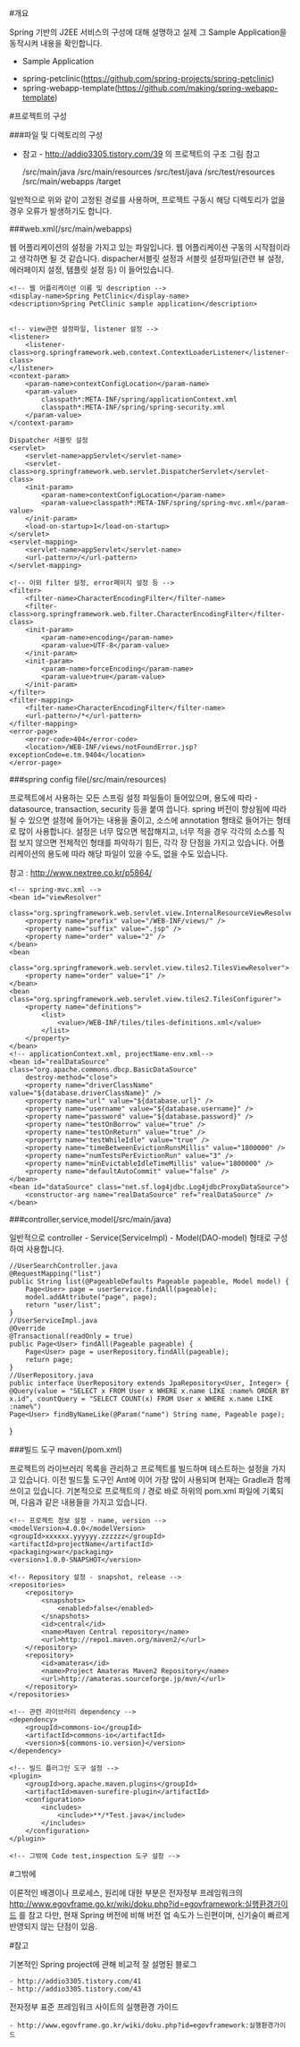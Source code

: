 #개요

Spring 기반의 J2EE 서비스의 구성에 대해 설명하고 실제 그 Sample Application을 동작시켜 내용을 확인합니다.

* Sample Application

- spring-petclinic(https://github.com/spring-projects/spring-petclinic)
- spring-webapp-template(https://github.com/making/spring-webapp-template)


#프로젝트의 구성

###파일 및 디렉토리의 구성

* 참고 - http://addio3305.tistory.com/39 의 프로젝트의 구조 그림 참고

    /src/main/java
    /src/main/resources
    /src/test/java
    /src/test/resources
    /src/main/webapps
    /target

일반적으로 위와 같이 고정된 경로를 사용하며, 프로젝트 구동시 해당 디렉토리가 없을 경우 오류가 발생하기도 합니다. 

###web.xml(/src/main/webapps)

웹 어플리케이션의 설정을 가지고 있는 파일입니다. 웹 어플리케이션 구동의 시작점이라고 생각하면 될 것 같습니다.
dispacher서블릿 설정과 서블릿 설정파일(관련 뷰 설정, 에러페이지 설정, 템플릿 설정 등)
이 들어있습니다.

    <!-- 웹 어플리케이션 이름 및 description -->
    <display-name>Spring PetClinic</display-name>
    <description>Spring PetClinic sample application</description>

    
    <!-- view관련 설정파일, listener 설정 -->
    <listener>
        <listener-class>org.springframework.web.context.ContextLoaderListener</listener-class>
    </listener>
    <context-param>
        <param-name>contextConfigLocation</param-name>
        <param-value>
            classpath*:META-INF/spring/applicationContext.xml
            classpath*:META-INF/spring/spring-security.xml
        </param-value>
    </context-param>

    Dispatcher 서블릿 설정 
    <servlet>
        <servlet-name>appServlet</servlet-name>
        <servlet-class>org.springframework.web.servlet.DispatcherServlet</servlet-class>
        <init-param>
            <param-name>contextConfigLocation</param-name>
            <param-value>classpath*:META-INF/spring/spring-mvc.xml</param-value>
        </init-param>
        <load-on-startup>1</load-on-startup>
    </servlet>
    <servlet-mapping>
        <servlet-name>appServlet</servlet-name>
        <url-pattern>/</url-pattern>
    </servlet-mapping>

    <!-- 이외 filter 설정, error페이지 설정 등 -->
    <filter>
        <filter-name>CharacterEncodingFilter</filter-name>
        <filter-class>org.springframework.web.filter.CharacterEncodingFilter</filter-class>
        <init-param>
            <param-name>encoding</param-name>
            <param-value>UTF-8</param-value>
        </init-param>
        <init-param>
            <param-name>forceEncoding</param-name>
            <param-value>true</param-value>
        </init-param>
    </filter>
    <filter-mapping>
        <filter-name>CharacterEncodingFilter</filter-name>
        <url-pattern>/*</url-pattern>
    </filter-mapping>
    <error-page>
        <error-code>404</error-code>
        <location>/WEB-INF/views/notFoundError.jsp?exceptionCode=e.tm.9404</location>
    </error-page>


###spring config file(/src/main/resources)

프로젝트에서 사용하는 모든 스프링 설정 파일들이 들어있으며, 용도에 따라 -datasource, transaction, security 등을 붙여 씁니다. spring 버전이 향상됨에 따라 될 수 있으면 설정에 들어가는 내용을 줄이고, 소스에 annotation 형태로 들어가는 형태로 많이 사용합니다. 설정은 너무 많으면 복잡해지고, 너무 적을 경우 각각의 소스를 직접 보지 않으면 전체적인 형태를 파악하기 힘든, 각각 장 단점을 가지고 있습니다. 어플리케이션의 용도에 따라 해당 파일이 있을 수도, 없을 수도 있습니다.

참고 : http://www.nextree.co.kr/p5864/
    
    <!-- spring-mvc.xml -->
    <bean id="viewResolver"
        class="org.springframework.web.servlet.view.InternalResourceViewResolver">
        <property name="prefix" value="/WEB-INF/views/" />
        <property name="suffix" value=".jsp" />
        <property name="order" value="2" />
    </bean>
    <bean
        class="org.springframework.web.servlet.view.tiles2.TilesViewResolver">
        <property name="order" value="1" />
    </bean>
    <bean class="org.springframework.web.servlet.view.tiles2.TilesConfigurer">
        <property name="definitions">
            <list>
                <value>/WEB-INF/tiles/tiles-definitions.xml</value>
            </list>
        </property>
    </bean>
    <!-- applicationContext.xml, projectName-env.xml-->
    <bean id="realDataSource" class="org.apache.commons.dbcp.BasicDataSource"
        destroy-method="close">
        <property name="driverClassName" value="${database.driverClassName}" />
        <property name="url" value="${database.url}" />
        <property name="username" value="${database.username}" />
        <property name="password" value="${database.password}" />
        <property name="testOnBorrow" value="true" />
        <property name="testOnReturn" value="true" />
        <property name="testWhileIdle" value="true" />
        <property name="timeBetweenEvictionRunsMillis" value="1800000" />
        <property name="numTestsPerEvictionRun" value="3" />
        <property name="minEvictableIdleTimeMillis" value="1800000" />
        <property name="defaultAutoCommit" value="false" />
    </bean>
    <bean id="dataSource" class="net.sf.log4jdbc.Log4jdbcProxyDataSource">
        <constructor-arg name="realDataSource" ref="realDataSource" />
    </bean>


###controller,service,model(/src/main/java)

일반적으로 controller - Service(ServiceImpl) - Model(DAO-model) 형태로 구성하여 사용합니다.

    //UserSearchController.java 
    @RequestMapping("list")
    public String list(@PageableDefaults Pageable pageable, Model model) {
        Page<User> page = userService.findAll(pageable);
        model.addAttribute("page", page);
        return "user/list";
    }
    //UserServiceImpl.java
    @Override
    @Transactional(readOnly = true)
    public Page<User> findAll(Pageable pageable) {
        Page<User> page = userRepository.findAll(pageable);
        return page;
    }
    //UserRepository.java
    public interface UserRepository extends JpaRepository<User, Integer> {
    @Query(value = "SELECT x FROM User x WHERE x.name LIKE :name% ORDER BY x.id", countQuery = "SELECT COUNT(x) FROM User x WHERE x.name LIKE :name%")
    Page<User> findByNameLike(@Param("name") String name, Pageable page);
}


###빌드 도구 maven(/pom.xml)

프로젝트의 라이브러리 목록을 관리하고 프로젝트를 빌드하며 테스트하는 설정을 가지고 있습니다. 이전 빌드툴 도구인 Ant에 이어 가장 많이 사용되며 현재는 Gradle과 함께 쓰이고 있습니다. 기본적으로 프로젝트의 / 경로 바로 하위의 pom.xml 파일에 기록되며, 다음과 같은 내용들을 가지고 있습니다.

    <!-- 프로젝트 정보 설정 - name, version -->
    <modelVersion>4.0.0</modelVersion>
    <groupId>xxxxxx.yyyyyy.zzzzzz</groupId>
    <artifactId>projectName</artifactId>
    <packaging>war</packaging>
    <version>1.0.0-SNAPSHOT</version>

    <!-- Repository 설정 - snapshot, release -->
    <repositories>
        <repository>
            <snapshots>
                <enabled>false</enabled>
            </snapshots>
            <id>central</id>
            <name>Maven Central repository</name>
            <url>http://repo1.maven.org/maven2/</url>
        </repository>
        <repository>
            <id>amateras</id>
            <name>Project Amateras Maven2 Repository</name>
            <url>http://amateras.sourceforge.jp/mvn/</url>
        </repository>
    </repositories>
    
    <!-- 관련 라이브러리 dependency -->
    <dependency>
        <groupId>commons-io</groupId>
        <artifactId>commons-io</artifactId>
        <version>${commons-io.version}</version>
    </dependency>
    
    <!-- 빌드 플러그인 도구 설정 -->
    <plugin>
        <groupId>org.apache.maven.plugins</groupId>
        <artifactId>maven-surefire-plugin</artifactId>
        <configuration>
            <includes>
                <include>**/*Test.java</include>
            </includes>
        </configuration>
    </plugin>

    <!-- 그밖에 Code test,inspection 도구 설정 -->


#그밖에

이론적인 배경이나 프로세스, 원리에 대한 부분은 전자정부 프레임워크의 http://www.egovframe.go.kr/wiki/doku.php?id=egovframework:실행환경가이드 를 참고
다만, 현재 Spring 버전에 비해 버전 업 속도가 느린편이며, 신기술이 빠르게 반영되지 않는 단점이 있음.

#참고 

기본적인 Spring project에 관해 비교적 잘 설명된 블로그

    - http://addio3305.tistory.com/41
    - http://addio3305.tistory.com/43 

전자정부 표준 프레임워크 사이트의 실행환경 가이드

    - http://www.egovframe.go.kr/wiki/doku.php?id=egovframework:실행환경가이드